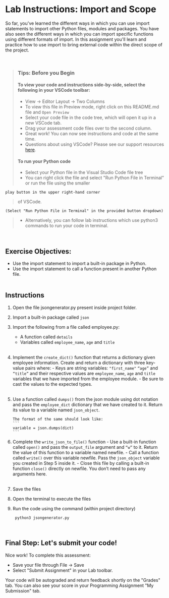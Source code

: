 # Lab Instructions: Import and Scope

So far, you've learned the different ways in which you can use import statements to import other Python files, modules and packages.
You have also seen the different ways in which you can import specific functions using different formats of import.
In this assignment you'll learn and practice how to use import to bring external code within the direct scope of the project.

 <br>

> ### **Tips: Before you Begin**
>
> #### **To view your code and instructions side-by-side**, select the following in your VSCode toolbar:
>
> - View -> Editor Layout -> Two Columns
> - To view this file in Preview mode, right click on this README.md file and `Open Preview`
> - Select your code file in the code tree, which will open it up in a new VSCode tab.
> - Drag your assessment code files over to the second column.
> - Great work! You can now see instructions and code at the same time.
> - Questions about using VSCode? Please see our support resources [here](https://www.coursera.org/learn/programming-in-python/supplement/2IEyt/visual-studio-code-on-coursera).
>
> #### **To run your Python code**
>
> - Select your Python file in the Visual Studio Code file tree
> - You can right click the file and select "Run Python File in Terminal"
>   or run the file using the smaller

    play button in the upper right-hand corner

> of VSCode.

    (Select "Run Python File in Terminal" in the provided button dropdown)

> - Alternatively, you can follow lab instructions which use python3 commands to run your code in terminal.

<br>

## Exercise Objectives:

- Use the import statement to import a built-in package in Python.
- Use the import statement to call a function present in another Python file.
  <br><br>

## Instructions

1.  Open the file jsongenerator.py present inside project folder.

2.  Import a built-in package called `json`

3.  Import the following from a file called employee.py:

    - A function called `details`
    - Variables called `employee_name`, `age` and `title`
      <br><br>

4.  Implement the `create_dict()` function that returns a dictionary given employee information.
    Create and return a dictionary with three key-value pairs where: - Keys are string variables: `"first_name"` `“age”` and `“title”`
    and their respective values are `employee_name`, `age` and `title` variables that we have imported from the employee module. - Be sure to cast the values to the expected types.
    <br><br>

5.  Use a function called `dumps()` from the json module using dot notation and pass the `employee_dict` dictionary that we have created to it.
    Return its value to a variable named `json_object`.

        The format of the same should look like:
        ```
        variable = json.dumps(dict)
        ```

6.  Complete the `write_json_to_file()` function - Use a built-in function called `open()` and pass the `output_file` argument and `“w”` to it.
    Return the value of this function to a variable named newfile. - Call a function called `write()` over this variable newfile. Pass the `json_object` variable you created in Step 5 inside it. - Close this file by calling a built-in function `close()` directly on newfile. You don’t need to pass any arguments here.
    <br><br>

7.  Save the files

8.  Open the terminal to execute the files

9.  Run the code using the command (within project directory)
    ```
     python3 jsongenerator.py
    ```

<br>

## Final Step: Let's submit your code!

Nice work! To complete this assessment:

- Save your file through File -> Save
- Select "Submit Assignment" in your Lab toolbar.

Your code will be autograded and return feedback shortly on the "Grades" tab.
You can also see your score in your Programming Assignment "My Submission" tab.
<br> <br>
